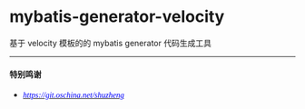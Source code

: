 # mybatis-generator-velocity
基于 velocity 模板的的 mybatis generator 代码生成工具


----------
#### 特别鸣谢

* [<span style="color:blue;font-size:14px;font-family:Microsoft YaHei;font-style:oblique;">https://git.oschina.net/shuzheng</span>](https://git.oschina.net/shuzheng)
